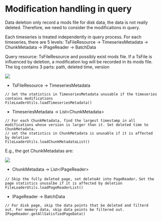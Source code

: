 <!--

    Licensed to the Apache Software Foundation (ASF) under one
    or more contributor license agreements.  See the NOTICE file
    distributed with this work for additional information
    regarding copyright ownership.  The ASF licenses this file
    to you under the Apache License, Version 2.0 (the
    "License"); you may not use this file except in compliance
    with the License.  You may obtain a copy of the License at
    
        http://www.apache.org/licenses/LICENSE-2.0
    
    Unless required by applicable law or agreed to in writing,
    software distributed under the License is distributed on an
    "AS IS" BASIS, WITHOUT WARRANTIES OR CONDITIONS OF ANY
    KIND, either express or implied.  See the License for the
    specific language governing permissions and limitations
    under the License.

-->

# Modification handling in query

Data deletion only record a mods file for disk data, the data is not really deleted. Therefore, we need to consider the modifications in query.

Each timeseries is treated independently in query process. For each timeseries, there are 5 levels: TsFileResource -> TimeseriesMetadata -> ChunkMetadata -> IPageReader -> BatchData

Query resource: TsFileResource and possibly exist mods file. If a TsFile is influenced by deletion, a modification log will be recorded in its mods file. The log contains 3 parts: path, deleted time, version

![](https://user-images.githubusercontent.com/7240743/78339324-deca5d80-75c6-11ea-8fa8-dbd94232b756.png)

* TsFileResource -> TimeseriesMetadata

```
// Set the statistics in TimeseriesMetadata unusable if the timeseries contains modifications
FileLoaderUtils.loadTimeseriesMetadata()
```

* TimeseriesMetadata -> List\<ChunkMetadata\>

```
// For each ChunkMetadata, find the largest timestamp in all modifications whose version is larger than it. Set deleted time to ChunkMetadata. 
// set the statistics in ChunkMetadata is unusable if it is affected by deletion
FileLoaderUtils.loadChunkMetadataList()
```

E.g., the got ChunkMetadatas are:

![](https://user-images.githubusercontent.com/7240743/78339335-e427a800-75c6-11ea-815f-16dc5b6ebfa3.png)

* ChunkMetadata -> List\<IPageReader\>

```
// Skip the fully deleted page, set deleteAt into PageReader，Set the page statistics unusalbe if it is affected by deletion
FileLoaderUtils.loadPageReaderList()
```

* IPageReader -> BatchData

```
// For disk page, skip the data points that be deleted and filterd out. For memory data, skip data points be filtered out.
IPageReader.getAllSatisfiedPageData()
```